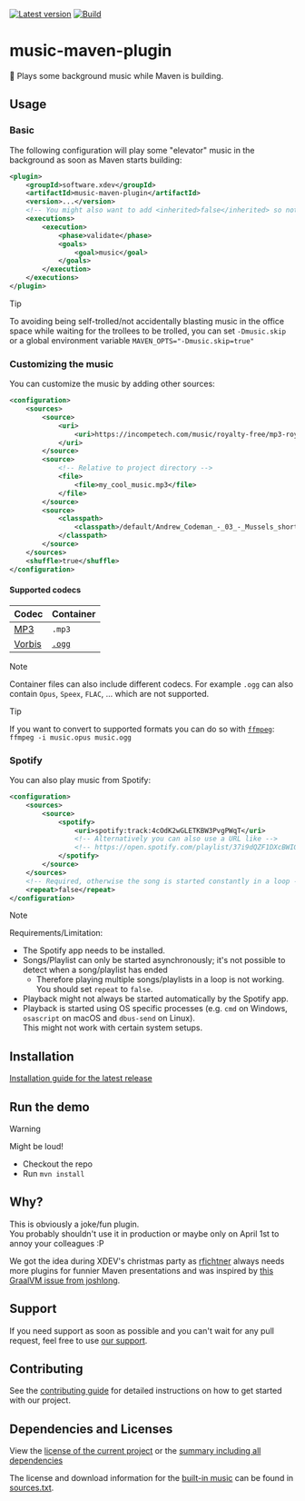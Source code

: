 [![Latest version](https://img.shields.io/maven-central/v/software.xdev/music-maven-plugin?logo=apache%20maven)](https://mvnrepository.com/artifact/software.xdev/music-maven-plugin)
[![Build](https://img.shields.io/github/actions/workflow/status/xdev-software/music-maven-plugin/check-build.yml?branch=develop)](https://github.com/xdev-software/music-maven-plugin/actions/workflows/check-build.yml?query=branch%3Adevelop)

# music-maven-plugin

🎵 Plays some background music while Maven is building.

## Usage

### Basic

The following configuration will play some "elevator" music in the background as soon as Maven starts building:

```xml
<plugin>
    <groupId>software.xdev</groupId>
    <artifactId>music-maven-plugin</artifactId>
    <version>...</version>
    <!-- You might also want to add <inherited>false</inherited> so not every child executes this -->
    <executions>
        <execution>
            <phase>validate</phase>
            <goals>
                <goal>music</goal>
            </goals>
        </execution>
    </executions>
</plugin>
```

> [!TIP]
> To avoiding being self-trolled/not accidentally blasting music in the office space while waiting for the trollees to be trolled, you can set ``-Dmusic.skip`` or a global environment variable ``MAVEN_OPTS="-Dmusic.skip=true"``

### Customizing the music

You can customize the music by adding other sources:

```xml
<configuration>
    <sources>
        <source>
            <uri>
                <uri>https://incompetech.com/music/royalty-free/mp3-royaltyfree/Corncob.mp3</uri>
            </uri>
        </source>
        <source>
            <!-- Relative to project directory -->
            <file>
                <file>my_cool_music.mp3</file>
            </file>
        </source>
        <source>
            <classpath>
                <classpath>/default/Andrew_Codeman_-_03_-_Mussels_short_version.ogg</classpath>
            </classpath>
        </source>
    </sources>
    <shuffle>true</shuffle>
</configuration>
```

#### Supported codecs

| Codec | Container |
| --- | --- |
| [MP3](https://en.wikipedia.org/wiki/MP3) | ``.mp3`` |
| [Vorbis](https://en.wikipedia.org/wiki/Vorbis) | [``.ogg``](https://en.wikipedia.org/wiki/Ogg) |

> [!NOTE]
> Container files can also include different codecs.
> For example ``.ogg`` can also contain ``Opus``, ``Speex``, ``FLAC``, ... which are not supported.

> [!TIP]
> If you want to convert to supported formats you can do so with [``ffmpeg``](https://www.ffmpeg.org/):<br/>
> ``ffmpeg -i music.opus music.ogg``

### Spotify

You can also play music from Spotify:

```xml
<configuration>
    <sources>
        <source>
            <spotify>
                <uri>spotify:track:4cOdK2wGLETKBW3PvgPWqT</uri>
                <!-- Alternatively you can also use a URL like -->
                <!-- https://open.spotify.com/playlist/37i9dQZF1DXcBWIGoYBM5M -->
            </spotify>
        </source>
    </sources>
    <!-- Required, otherwise the song is started constantly in a loop -->
    <repeat>false</repeat>
</configuration>
```

> [!NOTE]
> Requirements/Limitation:
> * The Spotify app needs to be installed.
> * Songs/Playlist can only be started asynchronously; it's not possible to detect when a song/playlist has ended
>    * Therefore playing multiple songs/playlists in a loop is not working. You should set ``repeat`` to ``false``.
> * Playback might not always be started automatically by the Spotify app.
> * Playback is started using OS specific processes (e.g. ``cmd`` on Windows, ``osascript`` on macOS and ``dbus-send`` on Linux).<br/>This might not work with certain system setups.

## Installation
[Installation guide for the latest release](https://github.com/xdev-software/music-maven-plugin/releases/latest#Installation)

## Run the demo

> [!WARNING]
> Might be loud!

* Checkout the repo
* Run ``mvn install``

## Why?
This is obviously a joke/fun plugin.<br/>
You probably shouldn't use it in production or maybe only on April 1st to annoy your colleagues :P

We got the idea during XDEV's christmas party as [rfichtner](https://github.com/rfichtner) always needs more plugins for funnier Maven presentations and was inspired by [this GraalVM issue from joshlong](https://github.com/oracle/graal/issues/5327).

## Support
If you need support as soon as possible and you can't wait for any pull request, feel free to use [our support](https://xdev.software/en/services/support).

## Contributing
See the [contributing guide](./CONTRIBUTING.md) for detailed instructions on how to get started with our project.

## Dependencies and Licenses
View the [license of the current project](LICENSE) or the [summary including all dependencies](https://xdev-software.github.io/music-maven-plugin/dependencies)

The license and download information for the [built-in music](./music-maven-plugin/src/main/resources/default/) can be found in [sources.txt](./music-maven-plugin/src/main/resources/default/sources.txt).
